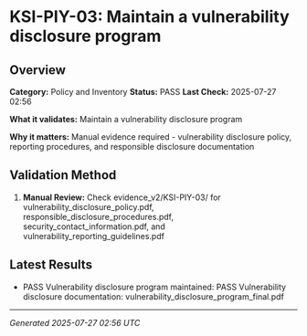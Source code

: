 # KSI-PIY-03: Maintain a vulnerability disclosure program

## Overview

**Category:** Policy and Inventory
**Status:** PASS
**Last Check:** 2025-07-27 02:56

**What it validates:** Maintain a vulnerability disclosure program

**Why it matters:** Manual evidence required - vulnerability disclosure policy, reporting procedures, and responsible disclosure documentation

## Validation Method

1. **Manual Review:** Check evidence_v2/KSI-PIY-03/ for vulnerability_disclosure_policy.pdf, responsible_disclosure_procedures.pdf, security_contact_information.pdf, and vulnerability_reporting_guidelines.pdf

## Latest Results

- PASS Vulnerability disclosure program maintained: PASS Vulnerability disclosure documentation: vulnerability_disclosure_program_final.pdf

---
*Generated 2025-07-27 02:56 UTC*